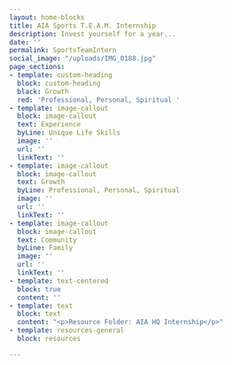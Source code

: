```yaml
---
layout: home-blocks
title: AIA Sports T.E.A.M. Internship
description: Invest yourself for a year...
date: ''
permalink: SportsTeamIntern
social_image: "/uploads/IMG_0188.jpg"
page_sections:
- template: custom-heading
  block: custom-heading
  black: Growth
  red: 'Professional, Personal, Spiritual '
- template: image-callout
  block: image-callout
  text: Experience
  byLine: Unique Life Skills
  image: ''
  url: ''
  linkText: ''
- template: image-callout
  block: image-callout
  text: Growth
  byLine: Professional, Personal, Spiritual
  image: ''
  url: ''
  linkText: ''
- template: image-callout
  block: image-callout
  text: Community
  byLine: Family
  image: ''
  url: ''
  linkText: ''
- template: text-centered
  block: true
  content: ''
- template: text
  block: text
  content: "<p>Resource Folder: AIA HQ Internship</p>"
- template: resources-general
  block: resources

---
```


